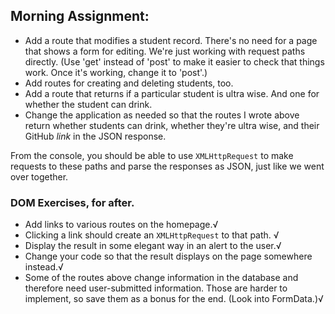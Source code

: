 ## Morning Assignment:

- Add a route that modifies a student record. There's no need for a page that shows a form for editing. We're just working with request paths directly. (Use 'get' instead of 'post' to make it easier to check that things work. Once it's working, change it to 'post'.)
- Add routes for creating and deleting students, too.
- Add a route that returns if a particular student is ultra wise. And one for whether the student can drink.
- Change the application as needed so that the routes I wrote above return whether students can drink, whether they're ultra wise, and their GitHub *link* in the JSON response.

From the console, you should be able to use `XMLHttpRequest` to make requests to these paths and parse the responses as JSON, just like we went over together.

### DOM Exercises, for after.

- Add links to various routes on the homepage.√
- Clicking a link should create an `XMLHttpRequest` to that path. √
- Display the result in some elegant way in an alert to the user.√
- Change your code so that the result displays on the page somewhere instead.√
- Some of the routes above change information in the database and therefore need user-submitted information. Those are harder to implement, so save them as a bonus for the end. (Look into FormData.)√